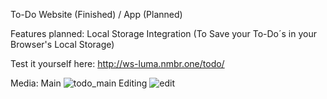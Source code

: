 To-Do Website (Finished) / App (Planned)

Features planned:
Local Storage Integration (To Save your To-Do´s in your Browser's Local Storage)

Test it yourself here: http://ws-luma.nmbr.one/todo/

Media:
Main
![todo_main](https://user-images.githubusercontent.com/122283253/214471743-c02c5085-fede-4acb-8bfd-ce4a3805b4ed.png)
Editing
![edit](https://user-images.githubusercontent.com/122283253/214471806-00653cbd-1e4b-4a53-9d9c-30b8886b0a39.png)
